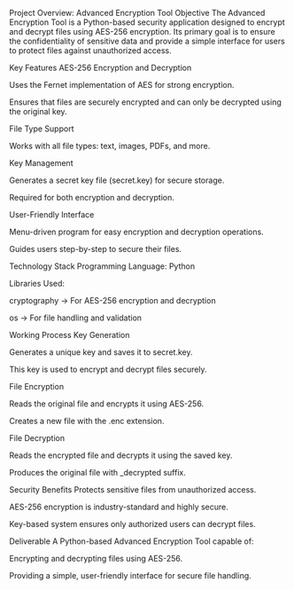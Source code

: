 Project Overview: Advanced Encryption Tool
Objective
The Advanced Encryption Tool is a Python-based security application designed to encrypt and decrypt files using AES-256 encryption.
Its primary goal is to ensure the confidentiality of sensitive data and provide a simple interface for users to protect files against unauthorized access.

Key Features
AES-256 Encryption and Decryption

Uses the Fernet implementation of AES for strong encryption.

Ensures that files are securely encrypted and can only be decrypted using the original key.

File Type Support

Works with all file types: text, images, PDFs, and more.

Key Management

Generates a secret key file (secret.key) for secure storage.

Required for both encryption and decryption.

User-Friendly Interface

Menu-driven program for easy encryption and decryption operations.

Guides users step-by-step to secure their files.

Technology Stack
Programming Language: Python

Libraries Used:

cryptography → For AES-256 encryption and decryption

os → For file handling and validation

Working Process
Key Generation

Generates a unique key and saves it to secret.key.

This key is used to encrypt and decrypt files securely.

File Encryption

Reads the original file and encrypts it using AES-256.

Creates a new file with the .enc extension.

File Decryption

Reads the encrypted file and decrypts it using the saved key.

Produces the original file with _decrypted suffix.

Security Benefits
Protects sensitive files from unauthorized access.

AES-256 encryption is industry-standard and highly secure.

Key-based system ensures only authorized users can decrypt files.

Deliverable
A Python-based Advanced Encryption Tool capable of:

Encrypting and decrypting files using AES-256.

Providing a simple, user-friendly interface for secure file handling.



